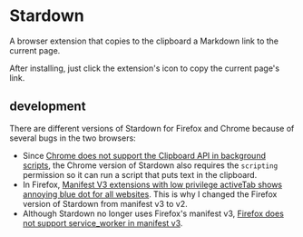 # Stardown

A browser extension that copies to the clipboard a Markdown link to the current page.

After installing, just click the extension's icon to copy the current page's link.

## development

There are different versions of Stardown for Firefox and Chrome because of several bugs in the two browsers:

* Since [Chrome does not support the Clipboard API in background scripts](https://stackoverflow.com/questions/61862872/how-to-copy-web-notification-content-to-clipboard/61977696#61977696), the Chrome version of Stardown also requires the `scripting` permission so it can run a script that puts text in the clipboard.
* In Firefox, [Manifest V3 extensions with low privilege activeTab shows annoying blue dot for all websites](https://bugzilla.mozilla.org/show_bug.cgi?id=1851083). This is why I changed the Firefox version of Stardown from manifest v3 to v2.
* Although Stardown no longer uses Firefox's manifest v3, [Firefox does not support service_worker in manifest v3](https://stackoverflow.com/questions/75043889/manifest-v3-background-scripts-service-worker-on-firefox).
